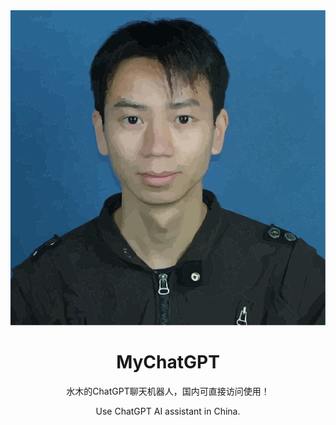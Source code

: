 <div align="center">
<img src="./static/icon.svg" alt="预览"/>

<h1 align="center">MyChatGPT</h1>

水木的ChatGPT聊天机器人，国内可直接访问使用！

Use ChatGPT AI assistant in China.

</div>
